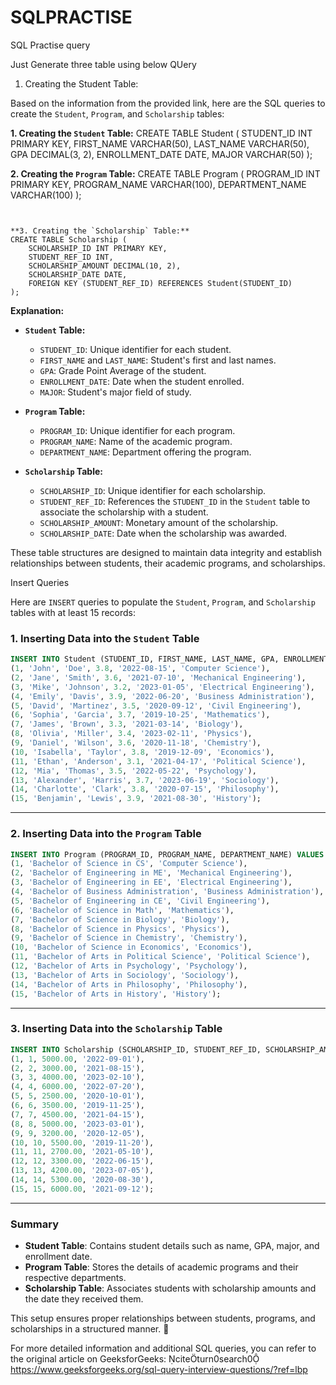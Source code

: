 # SQLPRACTISE
SQL Practise query

Just Generate three table using below QUery

1. Creating the Student Table:

Based on the information from the provided link, here are the SQL queries to create the `Student`, `Program`, and `Scholarship` tables:

**1. Creating the `Student` Table:**
CREATE TABLE Student (
    STUDENT_ID INT PRIMARY KEY,
    FIRST_NAME VARCHAR(50),
    LAST_NAME VARCHAR(50),
    GPA DECIMAL(3, 2),
    ENROLLMENT_DATE DATE,
    MAJOR VARCHAR(50)
);



**2. Creating the `Program` Table:**
CREATE TABLE Program (
    PROGRAM_ID INT PRIMARY KEY,
    PROGRAM_NAME VARCHAR(100),
    DEPARTMENT_NAME VARCHAR(100)
);
```


**3. Creating the `Scholarship` Table:**
CREATE TABLE Scholarship (
    SCHOLARSHIP_ID INT PRIMARY KEY,
    STUDENT_REF_ID INT,
    SCHOLARSHIP_AMOUNT DECIMAL(10, 2),
    SCHOLARSHIP_DATE DATE,
    FOREIGN KEY (STUDENT_REF_ID) REFERENCES Student(STUDENT_ID)
);
```


**Explanation:**

- **`Student` Table:**
  - `STUDENT_ID`: Unique identifier for each student.
  - `FIRST_NAME` and `LAST_NAME`: Student's first and last names.
  - `GPA`: Grade Point Average of the student.
  - `ENROLLMENT_DATE`: Date when the student enrolled.
  - `MAJOR`: Student's major field of study.

- **`Program` Table:**
  - `PROGRAM_ID`: Unique identifier for each program.
  - `PROGRAM_NAME`: Name of the academic program.
  - `DEPARTMENT_NAME`: Department offering the program.

- **`Scholarship` Table:**
  - `SCHOLARSHIP_ID`: Unique identifier for each scholarship.
  - `STUDENT_REF_ID`: References the `STUDENT_ID` in the `Student` table to associate the scholarship with a student.
  - `SCHOLARSHIP_AMOUNT`: Monetary amount of the scholarship.
  - `SCHOLARSHIP_DATE`: Date when the scholarship was awarded.

These table structures are designed to maintain data integrity and establish relationships between students, their academic programs, and scholarships.



Insert Queries

Here are `INSERT` queries to populate the `Student`, `Program`, and `Scholarship` tables with at least 15 records:

### **1. Inserting Data into the `Student` Table**
```sql
INSERT INTO Student (STUDENT_ID, FIRST_NAME, LAST_NAME, GPA, ENROLLMENT_DATE, MAJOR) VALUES
(1, 'John', 'Doe', 3.8, '2022-08-15', 'Computer Science'),
(2, 'Jane', 'Smith', 3.6, '2021-07-10', 'Mechanical Engineering'),
(3, 'Mike', 'Johnson', 3.2, '2023-01-05', 'Electrical Engineering'),
(4, 'Emily', 'Davis', 3.9, '2022-06-20', 'Business Administration'),
(5, 'David', 'Martinez', 3.5, '2020-09-12', 'Civil Engineering'),
(6, 'Sophia', 'Garcia', 3.7, '2019-10-25', 'Mathematics'),
(7, 'James', 'Brown', 3.3, '2021-03-14', 'Biology'),
(8, 'Olivia', 'Miller', 3.4, '2023-02-11', 'Physics'),
(9, 'Daniel', 'Wilson', 3.6, '2020-11-18', 'Chemistry'),
(10, 'Isabella', 'Taylor', 3.8, '2019-12-09', 'Economics'),
(11, 'Ethan', 'Anderson', 3.1, '2021-04-17', 'Political Science'),
(12, 'Mia', 'Thomas', 3.5, '2022-05-22', 'Psychology'),
(13, 'Alexander', 'Harris', 3.7, '2023-06-19', 'Sociology'),
(14, 'Charlotte', 'Clark', 3.8, '2020-07-15', 'Philosophy'),
(15, 'Benjamin', 'Lewis', 3.9, '2021-08-30', 'History');
```

---

### **2. Inserting Data into the `Program` Table**
```sql
INSERT INTO Program (PROGRAM_ID, PROGRAM_NAME, DEPARTMENT_NAME) VALUES
(1, 'Bachelor of Science in CS', 'Computer Science'),
(2, 'Bachelor of Engineering in ME', 'Mechanical Engineering'),
(3, 'Bachelor of Engineering in EE', 'Electrical Engineering'),
(4, 'Bachelor of Business Administration', 'Business Administration'),
(5, 'Bachelor of Engineering in CE', 'Civil Engineering'),
(6, 'Bachelor of Science in Math', 'Mathematics'),
(7, 'Bachelor of Science in Biology', 'Biology'),
(8, 'Bachelor of Science in Physics', 'Physics'),
(9, 'Bachelor of Science in Chemistry', 'Chemistry'),
(10, 'Bachelor of Science in Economics', 'Economics'),
(11, 'Bachelor of Arts in Political Science', 'Political Science'),
(12, 'Bachelor of Arts in Psychology', 'Psychology'),
(13, 'Bachelor of Arts in Sociology', 'Sociology'),
(14, 'Bachelor of Arts in Philosophy', 'Philosophy'),
(15, 'Bachelor of Arts in History', 'History');
```

---

### **3. Inserting Data into the `Scholarship` Table**
```sql
INSERT INTO Scholarship (SCHOLARSHIP_ID, STUDENT_REF_ID, SCHOLARSHIP_AMOUNT, SCHOLARSHIP_DATE) VALUES
(1, 1, 5000.00, '2022-09-01'),
(2, 2, 3000.00, '2021-08-15'),
(3, 3, 4000.00, '2023-02-10'),
(4, 4, 6000.00, '2022-07-20'),
(5, 5, 2500.00, '2020-10-01'),
(6, 6, 3500.00, '2019-11-25'),
(7, 7, 4500.00, '2021-04-15'),
(8, 8, 5000.00, '2023-03-01'),
(9, 9, 3200.00, '2020-12-05'),
(10, 10, 5500.00, '2019-11-20'),
(11, 11, 2700.00, '2021-05-10'),
(12, 12, 3300.00, '2022-06-15'),
(13, 13, 4200.00, '2023-07-05'),
(14, 14, 5300.00, '2020-08-30'),
(15, 15, 6000.00, '2021-09-12');
```

---

### **Summary**
- **Student Table**: Contains student details such as name, GPA, major, and enrollment date.
- **Program Table**: Stores the details of academic programs and their respective departments.
- **Scholarship Table**: Associates students with scholarship amounts and the date they received them.

This setup ensures proper relationships between students, programs, and scholarships in a structured manner. 🚀

For more detailed information and additional SQL queries, you can refer to the original article on GeeksforGeeks: citeturn0search0 
https://www.geeksforgeeks.org/sql-query-interview-questions/?ref=lbp


